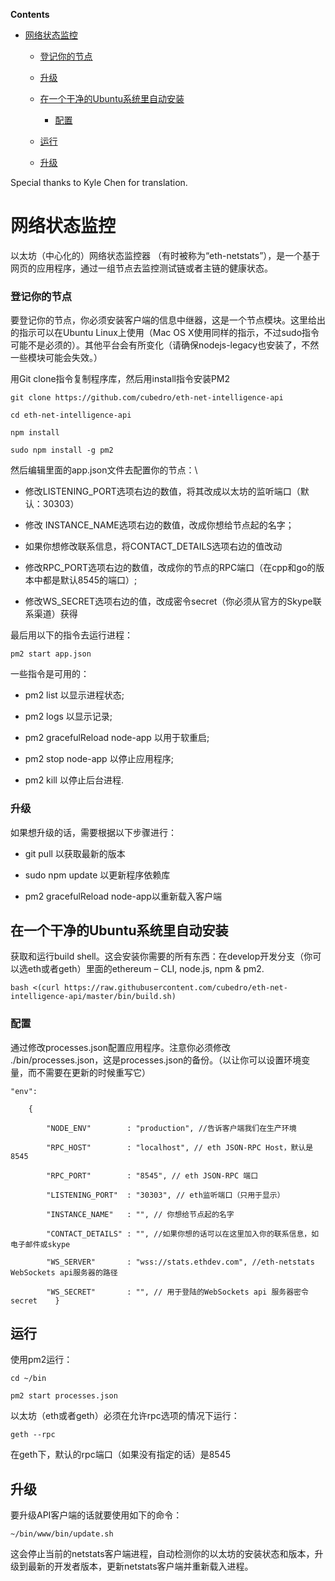 <!-- START doctoc generated TOC please keep comment here to allow auto update -->

<!-- DON'T EDIT THIS SECTION, INSTEAD RE-RUN doctoc TO UPDATE -->

**Contents**



- [网络状态监控](#%E7%BD%91%E7%BB%9C%E7%8A%B6%E6%80%81%E7%9B%91%E6%8E%A7)

    - [登记你的节点](#%E7%99%BB%E8%AE%B0%E4%BD%A0%E7%9A%84%E8%8A%82%E7%82%B9)

    - [升级](#%E5%8D%87%E7%BA%A7)

  - [在一个干净的Ubuntu系统里自动安装](#%E5%9C%A8%E4%B8%80%E4%B8%AA%E5%B9%B2%E5%87%80%E7%9A%84ubuntu%E7%B3%BB%E7%BB%9F%E9%87%8C%E8%87%AA%E5%8A%A8%E5%AE%89%E8%A3%85)

    - [配置](#%E9%85%8D%E7%BD%AE)

  - [运行](#%E8%BF%90%E8%A1%8C)

  - [升级](#%E5%8D%87%E7%BA%A7-1)



<!-- END doctoc generated TOC please keep comment here to allow auto update -->



Special thanks to Kyle Chen for translation.



# 网络状态监控



以太坊（中心化的）网络状态监控器 （有时被称为“eth-netstats”），是一个基于网页的应用程序，通过一组节点去监控测试链或者主链的健康状态。



### 登记你的节点



要登记你的节点，你必须安装客户端的信息中继器，这是一个节点模块。这里给出的指示可以在Ubuntu Linux上使用（Mac OS X使用同样的指示，不过sudo指令可能不是必须的）。其他平台会有所变化（请确保nodejs-legacy也安装了，不然一些模块可能会失效。）



用Git clone指令复制程序库，然后用install指令安装PM2



    git clone https://github.com/cubedro/eth-net-intelligence-api

    cd eth-net-intelligence-api

    npm install

    sudo npm install -g pm2



然后编辑里面的app.json文件去配置你的节点：\



* 修改LISTENING_PORT选项右边的数值，将其改成以太坊的监听端口（默认：30303）

* 修改 INSTANCE_NAME选项右边的数值，改成你想给节点起的名字；

* 如果你想修改联系信息，将CONTACT_DETAILS选项右边的值改动

* 修改RPC_PORT选项右边的数值，改成你的节点的RPC端口（在cpp和go的版本中都是默认8545的端口）;

* 修改WS_SECRET选项右边的值，改成密令secret（你必须从官方的Skype联系渠道）获得



最后用以下的指令去运行进程：



    pm2 start app.json



一些指令是可用的：



* pm2 list 以显示进程状态;

* pm2 logs 以显示记录;

* pm2 gracefulReload node-app 以用于软重启;

* pm2 stop node-app 以停止应用程序;

* pm2 kill 以停止后台进程.



### 升级



如果想升级的话，需要根据以下步骤进行：



* git pull  以获取最新的版本

* sudo npm update 以更新程序依赖库

* pm2 gracefulReload node-app以重新载入客户端



## 在一个干净的Ubuntu系统里自动安装



获取和运行build shell。这会安装你需要的所有东西：在develop开发分支（你可以选eth或者geth）里面的ethereum – CLI, node.js, npm & pm2.



    bash <(curl https://raw.githubusercontent.com/cubedro/eth-net-intelligence-api/master/bin/build.sh)



### 配置



通过修改processes.json配置应用程序。注意你必须修改 ./bin/processes.json，这是processes.json的备份。（以让你可以设置环境变量，而不需要在更新的时候重写它）



    "env":

        {

            "NODE_ENV"        : "production", //告诉客户端我们在生产环境

            "RPC_HOST"        : "localhost", // eth JSON-RPC Host，默认是8545

            "RPC_PORT"        : "8545", // eth JSON-RPC 端口

            "LISTENING_PORT"  : "30303", // eth监听端口（只用于显示）

            "INSTANCE_NAME"   : "", // 你想给节点起的名字

            "CONTACT_DETAILS" : "", //如果你想的话可以在这里加入你的联系信息，如电子邮件或skype

            "WS_SERVER"       : "wss://stats.ethdev.com", //eth-netstats WebSockets api服务器的路径

            "WS_SECRET"       : "", // 用于登陆的WebSockets api 服务器密令secret    }



## 运行



使用pm2运行：



    cd ~/bin

    pm2 start processes.json



以太坊（eth或者geth）必须在允许rpc选项的情况下运行：



    geth --rpc



在geth下，默认的rpc端口（如果没有指定的话）是8545



## 升级



要升级API客户端的话就要使用如下的命令：



    ~/bin/www/bin/update.sh



这会停止当前的netstats客户端进程，自动检测你的以太坊的安装状态和版本，升级到最新的开发者版本，更新netstats客户端并重新载入进程。




